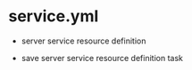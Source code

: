 



# service.yml


* server service resource definition

* save server service resource definition task